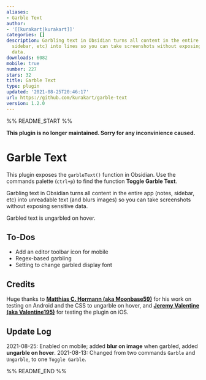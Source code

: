```yaml
---
aliases:
- Garble Text
author:
- '[[kurakart|kurakart]]'
categories: []
description: Garbling text in Obsidian turns all content in the entire app (notes,
  sidebar, etc) into lines so you can take screenshots without exposing sensitive
  data.
downloads: 6082
mobile: true
number: 227
stars: 32
title: Garble Text
type: plugin
updated: '2021-08-25T20:46:17'
url: https://github.com/kurakart/garble-text
version: 1.2.0
---
```


%% README_START %%

**This plugin is no longer maintained. Sorry for any inconvinience caused.**

# Garble Text

This plugin exposes the `garbleText()` function in Obsidian. Use the commands palette (`ctrl+p`) to find the function **Toggle Garble Text**.

Garbling text in Obsidian turns all content in the entire app (notes, sidebar, etc) into unreadable text (and blurs images) so you can take screenshots without exposing sensitive data.

Garbled text is ungarbled on hover.

## To-Dos

- Add an editor toolbar icon for mobile
- Regex-based garbling
- Setting to change garbled display font

## Credits

Huge thanks to [**Matthias C. Hormann (aka Moonbase59)**](https://github.com/Moonbase59) for his work on testing on Android and the CSS to ungarble on hover, and [**Jeremy Valentine (aka Valentine195)**](https://github.com/valentine195) for testing the plugin on iOS.

## Update Log

2021-08-25: Enabled on mobile; added **blur on image** when garbled, added **ungarble on hover**.
2021-08-13: Changed from two commands `Garble` and `Ungarble`, to one `Toggle Garble`.


%% README_END %%